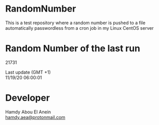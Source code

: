 # RandomNumber    
This is a test repository where a random number is pushed to a file automatically passwordless from a cron job in my Linux CentOS server    
# Random Number of the last run   
21731
      
Last update (GMT +1)    
11/19/20 06:00:01
# Developer    
Hamdy Abou El Anein   
hamdy.aea@protonmail.com
